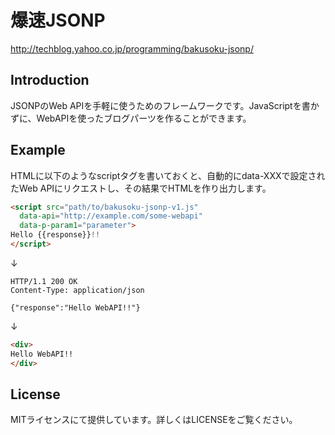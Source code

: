爆速JSONP
=============================================
http://techblog.yahoo.co.jp/programming/bakusoku-jsonp/

## Introduction

JSONPのWeb APIを手軽に使うためのフレームワークです。JavaScriptを書かずに、WebAPIを使ったブログパーツを作ることができます。

## Example

HTMLに以下のようなscriptタグを書いておくと、自動的にdata-XXXで設定されたWeb APIにリクエストし、その結果でHTMLを作り出力します。

```html
<script src="path/to/bakusoku-jsonp-v1.js"
  data-api="http://example.com/some-webapi"
  data-p-param1="parameter">
Hello {{response}}!!
</script>
```

↓ 

```
HTTP/1.1 200 OK
Content-Type: application/json

{"response":"Hello WebAPI!!"}
```

↓ 

```html
<div>
Hello WebAPI!!
</div>
```

## License
MITライセンスにて提供しています。詳しくはLICENSEをご覧ください。
